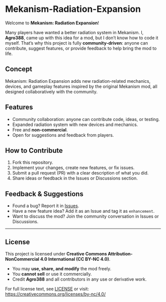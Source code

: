 # Mekanism-Radiation-Expansion

Welcome to **Mekanism: Radiation Expansion**!  

Many players have wanted a better radiation system in Mekanism. I, **Agro388**, came up with this idea for a mod, but I don’t know how to code it myself. That’s why this project is fully **community-driven**: anyone can contribute, suggest features, or provide feedback to help bring the mod to life.  

## Concept
Mekanism: Radiation Expansion adds new radiation-related mechanics, devices, and gameplay features inspired by the original Mekanism mod, all designed collaboratively with the community.

## Features
- Community collaboration: anyone can contribute code, ideas, or testing.
- Expanded radiation system with new devices and mechanics.
- Free and **non-commercial**.
- Open for suggestions and feedback from players.

## How to Contribute
1. Fork this repository.
2. Implement your changes, create new features, or fix issues.
3. Submit a pull request (PR) with a clear description of what you did.
4. Share ideas or feedback in the Issues or Discussions section.

## Feedback & Suggestions
- Found a bug? Report it in [Issues](link-to-issues).
- Have a new feature idea? Add it as an Issue and tag it as `enhancement`.
- Want to discuss the mod? Join the community conversation in Issues or Discussions.

---

## License
This project is licensed under **Creative Commons Attribution-NonCommercial 4.0 International (CC BY-NC 4.0)**.  

- You may **use, share, and modify** the mod freely.  
- You **cannot sell** or use it commercially.  
- Credit **Agro388** and all contributors in any use or derivative work.

For full license text, see [LICENSE](https://github.com/erdelyi21511/Mekanism-Radiation-Expansion?tab=License-1-ov-file#readme) or visit: https://creativecommons.org/licenses/by-nc/4.0/
